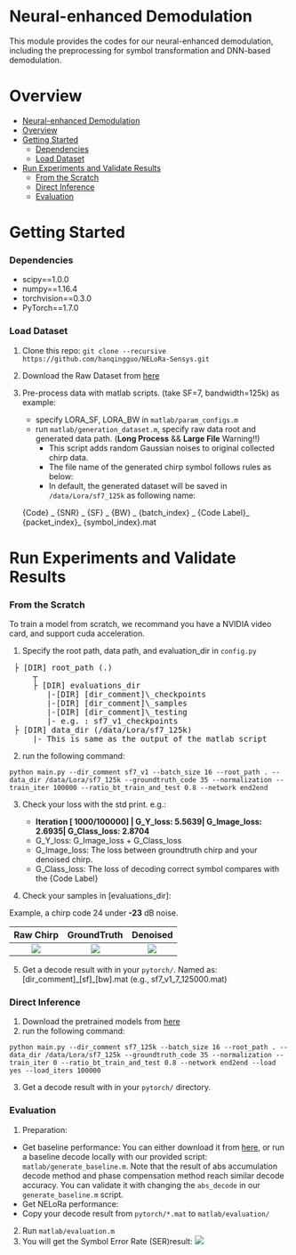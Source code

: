 # Neural-enhanced Demodulation

This module provides the codes for our neural-enhanced demodulation, including the preprocessing for symbol transformation and DNN-based demodulation.

# Overview

- [Neural-enhanced Demodulation](#neural-enhanced-demodulation)
- [Overview](#overview)
- [Getting Started](#getting-started)
    - [Dependencies](#dependencies)
    - [Load Dataset](#load-dataset)
- [Run Experiments and Validate Results](#run-experiments-and-validate-results)
    - [From the Scratch](#from-the-scratch)
    - [Direct Inference](#direct-inference)
    - [Evaluation](#evaluation)


# Getting Started

### Dependencies
* scipy==1.0.0
* numpy==1.16.4
* torchvision==0.3.0
* PyTorch==1.7.0

### Load Dataset
1. Clone this repo: `git clone --recursive https://github.com/hanqingguo/NELoRa-Sensys.git`

2. Download the Raw Dataset from [here](https://drive.google.com/drive/folders/1iODrhHg6DmSuAGlq5eTSKClybjTLs9ot?usp=sharing)

3. Pre-process data with matlab scripts. (take SF=7, bandwidth=125k) as example:
    - specify LORA\_SF, LORA\_BW in `matlab/param_configs.m`
    - run `matlab/generation_dataset.m`, specify raw data root and generated data path.
    (__Long Process__ && __Large File__ Warning!!)
      * This script adds random Gaussian noises to original collected chirp data.
      * The file name of the generated chirp symbol follows rules as below:
      * In default, the generated dataset will be saved in `/data/Lora/sf7_125k` as following name:

    {Code} _ {SNR} _ {SF} _ {BW} _ {batch_index} _ {Code Label}_ {packet_index}_ {symbol_index}.mat

# Run Experiments and Validate Results

### From the Scratch ###
To train a model from scratch, we recommand you have a NVIDIA video card, and support cuda acceleration.

1.  Specify the root path, data path, and evaluation_dir in `config.py`
<pre>
 ├ [DIR] root_path (.)
     ┬    
     ├ [DIR] evaluations_dir
        |-[DIR] [dir_comment]\_checkpoints
        |-[DIR] [dir_comment]\_samples
        |-[DIR] [dir_comment]\_testing
        |- e.g. : sf7_v1_checkpoints
 ├ [DIR] data_dir (/data/Lora/sf7_125k)
     |- This is same as the output of the matlab script
</pre>

2. run the following command:
```
python main.py --dir_comment sf7_v1 --batch_size 16 --root_path . --data_dir /data/Lora/sf7_125k --groundtruth_code 35 --normalization --train_iter 100000 --ratio_bt_train_and_test 0.8 --network end2end
```

3. Check your loss with the std print. e.g.:
   - __Iteration [ 1000/100000] | G_Y_loss: 5.5639| G_Image_loss: 2.6935| G_Class_loss: 2.8704__
   - G_Y_loss: G_Image_loss + G_Class_loss
   - G_Image_loss: The loss between groundtruth chirp and your denoised chirp.
   - G_Class_loss: The loss of decoding correct symbol compares with the {Code Label}

4. Check your samples in [evaluations_dir]:

Example, a chirp code 24 under **-23** dB noise.

<!-- <p float="left">
  <img src="./imgs/1_-23_7_125000_6_24.1_24_8_raw_0.png" width="100" />
  <img src="/img2.png" width="100" />
  <img src="/img3.png" width="100" />
</p> -->
|   Raw  Chirp  |  GroundTruth |  Denoised |
|:-------------:|:------------:|:---------:|
| ![](./matlab/res/1_-23_7_125000_6_24.1_24_8_raw_0.png)  |  ![](./matlab/res/1_-23_7_125000_6_24.1_24_8_groundtruth_0.png) | ![](./matlab/res/1_-23_7_125000_6_24.1_24_8_fake_0.png) |


5. Get a decode result with in your `pytorch/`. Named as:
[dir_comment]\_[sf]\_[bw].mat (e.g., sf7_v1_7_125000.mat)

### Direct Inference ###

1. Download the pretrained models from [here](https://drive.google.com/drive/folders/1At3KaE4TojL8YV3YM-DrDpiwmGkiQ--B?usp=sharing)
2. run the following command:
```
python main.py --dir_comment sf7_125k --batch_size 16 --root_path . --data_dir /data/Lora/sf7_125k --groundtruth_code 35 --normalization --train_iter 0 --ratio_bt_train_and_test 0.8 --network end2end --load yes --load_iters 100000
```
3. Get a decode result with in your `pytorch/` directory.

### Evaluation ###

1. Preparation:
  - Get baseline performance:
    You can either download it from [here](https://drive.google.com/drive/folders/1iODrhHg6DmSuAGlq5eTSKClybjTLs9ot?usp=sharing), or run a baseline decode locally with our provided script:
    `matlab/generate_baseline.m`. Note that the result of abs accumulation decode method and phase compensation method reach similar decode accuracy. You can validate it with changing the `abs_decode` in our `generate_baseline.m` script. 
  - Get NELoRa performance:
  - Copy your decode result from `pytorch/*.mat` to `matlab/evaluation/`
2. Run `matlab/evaluation.m`
3. You will get the Symbol Error Rate (SER)result:
![](./matlab/res/result.png)